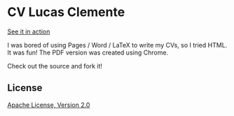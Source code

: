 # CV Lucas Clemente #

[See it in action](http://lucas-clemente.github.com/cv)

I was bored of using Pages / Word / LaTeX to write my CVs, so I tried HTML. It was fun! The PDF version was created using Chrome.

Check out the source and fork it!

## License ##

[Apache License, Version 2.0](http://www.apache.org/licenses/LICENSE-2.0)
